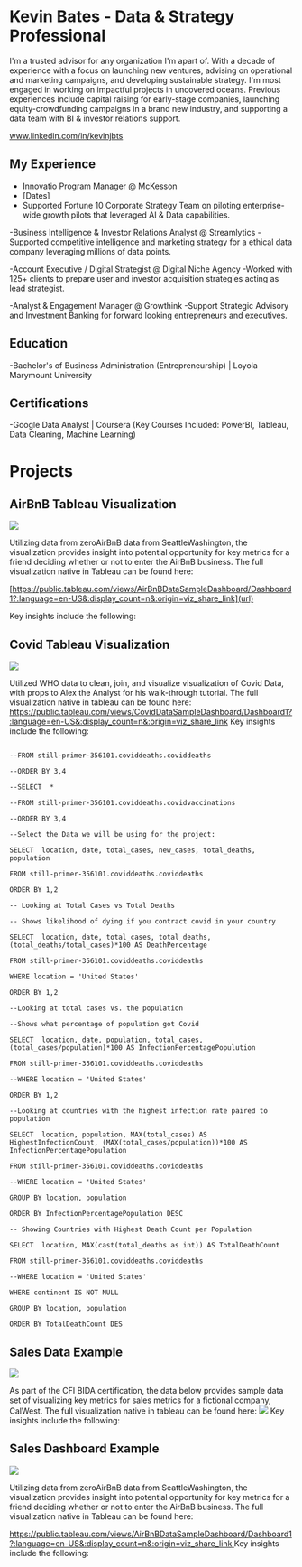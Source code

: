 # Kevin Bates - Data & Strategy Professional

I'm a trusted advisor for any organization I'm apart of. With a decade of experience with a focus on launching new ventures, advising on operational and marketing campaigns, and developing sustainable strategy. I'm most engaged in working on impactful projects in uncovered oceans. Previous experiences include capital raising for early-stage companies, launching equity-crowdfunding campaigns in a brand new industry, and supporting a data team with BI & investor relations support. 

www.linkedin.com/in/kevinjbts

## My Experience
- Innovatio Program Manager @ McKesson
- [Dates]
- Supported Fortune 10 Corporate Strategy Team on piloting enterprise-wide growth pilots that leveraged AI & Data capabilities.

-Business Intelligence & Investor Relations Analyst @ Streamlytics
-Supported competitive intelligence and marketing strategy for a ethical data company leveraging millions of data points. 

-Account Executive / Digital Strategist @ Digital Niche Agency
-Worked with 125+ clients to prepare user and investor acquisition strategies acting as lead strategist. 

-Analyst & Engagement Manager @ Growthink
-Support Strategic Advisory and Investment Banking for forward looking entrepreneurs and executives. 

## Education
-Bachelor's of Business Administration (Entrepreneurship) | Loyola Marymount University

## Certifications
-Google Data Analyst | Coursera (Key Courses Included: PowerBI, Tableau, Data Cleaning, Machine Learning)

# Projects
## AirBnB Tableau Visualization
![](/AirBnbTableau.png)

Utilizing data from zeroAirBnB data from SeattleWashington, the visualization provides insight into potential opportunity for key metrics for a friend deciding whether or not to enter the AirBnB business. 
The full visualization native in Tableau can be found here: 

[https://public.tableau.com/views/AirBnBDataSampleDashboard/Dashboard1?:language=en-US&:display_count=n&:origin=viz_share_link](url)

Key insights include the following: 

## Covid Tableau Visualization
![](/CovidDdata.png)

Utilized WHO data to clean, join, and visualize visualization of Covid Data, with props to Alex the Analyst for his walk-through tutorial. 
The full visualization native in tableau can be found here: 
https://public.tableau.com/views/CovidDataSampleDashboard/Dashboard1?:language=en-US&:display_count=n&:origin=viz_share_link
Key insights include the following: 

```--SELECT  * 

--FROM still-primer-356101.coviddeaths.coviddeaths 

--ORDER BY 3,4

--SELECT  * 

--FROM still-primer-356101.coviddeaths.covidvaccinations 

--ORDER BY 3,4

--Select the Data we will be using for the project: 

SELECT  location, date, total_cases, new_cases, total_deaths, population

FROM still-primer-356101.coviddeaths.coviddeaths 

ORDER BY 1,2

-- Looking at Total Cases vs Total Deaths

-- Shows likelihood of dying if you contract covid in your country

SELECT  location, date, total_cases, total_deaths, (total_deaths/total_cases)*100 AS DeathPercentage

FROM still-primer-356101.coviddeaths.coviddeaths

WHERE location = 'United States'

ORDER BY 1,2

--Looking at total cases vs. the population

--Shows what percentage of population got Covid

SELECT  location, date, population, total_cases, (total_cases/population)*100 AS InfectionPercentagePopulution

FROM still-primer-356101.coviddeaths.coviddeaths

--WHERE location = 'United States'

ORDER BY 1,2

--Looking at countries with the highest infection rate paired to population

SELECT  location, population, MAX(total_cases) AS HighestInfectionCount, (MAX(total_cases/population))*100 AS InfectionPercentagePopulation

FROM still-primer-356101.coviddeaths.coviddeaths

--WHERE location = 'United States'

GROUP BY location, population

ORDER BY InfectionPercentagePopulation DESC

-- Showing Countries with Highest Death Count per Population

SELECT  location, MAX(cast(total_deaths as int)) AS TotalDeathCount

FROM still-primer-356101.coviddeaths.coviddeaths

--WHERE location = 'United States'

WHERE continent IS NOT NULL

GROUP BY location, population

ORDER BY TotalDeathCount DES
```


## Sales Data Example
![](/bikesales.png)

As part of the CFI BIDA certification, the data below provides sample data set of visualizing key metrics for sales metrics for a fictional company, CalWest. 
The full visualization native in tableau can be found here: 
![](https://public.tableau.com/views/Test1_16856628787760/Dashboard1?:language=en-US&:display_count=n&:origin=viz_share_link)
Key insights include the following: 

## Sales Dashboard Example
![](/CovidDdata.png)

Utilizing data from zeroAirBnB data from SeattleWashington, the visualization provides insight into potential opportunity for key metrics for a friend deciding whether or not to enter the AirBnB business. 
The full visualization native in Tableau can be found here: 

[https://public.tableau.com/views/AirBnBDataSampleDashboard/Dashboard1?:language=en-US&:display_count=n&:origin=viz_share_link
](url)
Key insights include the following: 


